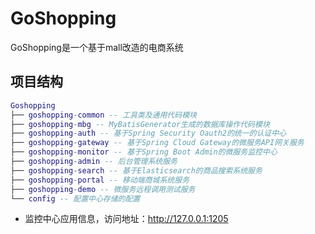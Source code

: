 # GoShopping

GoShopping是一个基于mall改造的电商系统

## 项目结构

``` lua
Goshopping
├── goshopping-common -- 工具类及通用代码模块
├── goshopping-mbg -- MyBatisGenerator生成的数据库操作代码模块
├── goshopping-auth -- 基于Spring Security Oauth2的统一的认证中心
├── goshopping-gateway -- 基于Spring Cloud Gateway的微服务API网关服务
├── goshopping-monitor -- 基于Spring Boot Admin的微服务监控中心
├── goshopping-admin -- 后台管理系统服务
├── goshopping-search -- 基于Elasticsearch的商品搜索系统服务
├── goshopping-portal -- 移动端商城系统服务
├── goshopping-demo -- 微服务远程调用测试服务
└── config -- 配置中心存储的配置
```

- 监控中心应用信息，访问地址：http://127.0.0.1:1205
